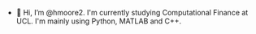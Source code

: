- 👋 Hi, I’m @hmoore2.
I'm currently studying Computational Finance at UCL.
I'm mainly using Python, MATLAB and C++.


<!---
hezzajm/hezzajm is a ✨ special ✨ repository because its `README.md` (this file) appears on your GitHub profile.
You can click the Preview link to take a look at your changes.
--->
